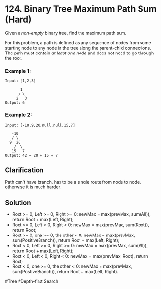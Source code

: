 # 124. Binary Tree Maximum Path Sum (Hard)

Given a *non-empty* binary tree, find the maximum path sum.

For this problem, a path is defined as any sequence of nodes from some starting node to any node in the tree along the parent-child connections. The path must contain *at least one node* and does not need to go through the root.

### Example 1:
```
Input: [1,2,3]

       1
      / \
     2   3
Output: 6
```

### Example 2:
```
Input: [-10,9,20,null,null,15,7]

   -10
   / \
  9  20
    /  \
   15   7
Output: 42 = 20 + 15 + 7
```

## Clarification
Path can't have branch, has to be a single route from node to node, otherwise it is much harder.

## Solution
* Root >= 0, Left >= 0, Right >= 0: newMax = max(prevMax, sum(All)), return Root + max(Left, Right);
* Root >= 0, Left < 0, Right < 0: newMax = max(prevMax, sum(Root)), return Root;
* Root >= 0, one >= 0, the other < 0: newMax = max(prevMax, sum(PositiveBranch)), return Root + max(Left, Right);
* Root < 0, Left >= 0, Right >= 0: newMax = max(prevMax, sum(All)), return Root + max(Left, Right);
* Root < 0, Left < 0, Right < 0: newMax = max(prevMax, Root), return Root;
* Root < 0, one >= 0, the other < 0: newMax = max(prevMax, sum(PostiveBranch)), return Root + max(Left, Right).

#Tree #Depth-first Search
